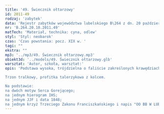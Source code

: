 ```yaml
---
title: '49. Świecznik ołtarzowy'
id: 2011-49
rodzaj: 'zabytek'
data: 'Rejestr zabytków województwa lubelskiego B\264 z dn. 20 października 2011 r.'
nr: 'B.264.20.10.2011.49'
matTech: 'Materiał, technika: cyna, odlew'
styl: 'Styl: neobarok'
czas: 'Czas powstania: pocz. XIX w. '
tagi: ""
ekstra: ""
mp3: '../mp3/49. Świecznik ołtarzowy.mp3'
obiekt3d: '../models/49. Świecznik ołtarzowy.glb'
warsztat: 'Autor, szkoła, warsztat:'
opis: 'Podstawa wysoka, trójdzielna o faliście zakreślonych krawędziach z wyodrębnionymi nóżkami. 

Trzon tralkowy, profitka talerzykowa z kolcem. 

Na podstawie: 
na dwóch motyw Serca Gorejącego; 
na jednym hierogram IHS; 
na jednym JJF i data 1848; 
na jednym krzyż Trzeciego Zakonu Franciszkańskiego i napis "OO BB W LUBLINIE/1857 R."'
---
```





